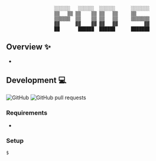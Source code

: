 <div align='center'>

  ```
     ░░░░░░   ░░░░░░  ░░░░░░      ░░░░░░░ 
     ▒▒   ▒▒ ▒▒    ▒▒ ▒▒   ▒▒     ▒▒      
     ▒▒▒▒▒▒  ▒▒    ▒▒ ▒▒   ▒▒     ▒▒▒▒▒▒▒ 
     ▓▓      ▓▓    ▓▓ ▓▓   ▓▓          ▓▓ 
     ██       ██████  ██████      ███████ 
  ```
  
</div>

## Overview :sparkles:
- 

## Development :computer:
![GitHub](https://img.shields.io/github/license/LaurierComputingSociety/Pod5) 
![GitHub pull requests](https://img.shields.io/github/issues-pr/LaurierComputingSociety/Pod5)

### Requirements
- 

### Setup
```sh
$
```
